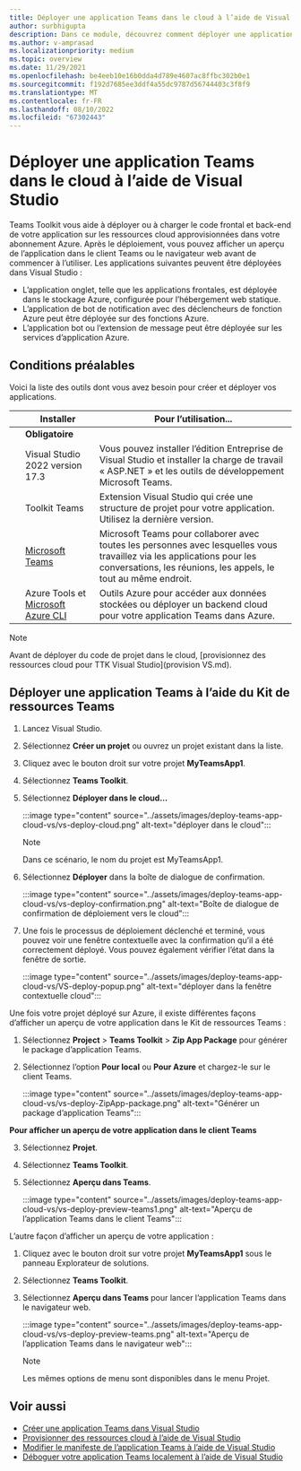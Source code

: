 ```yaml
---
title: Déployer une application Teams dans le cloud à l’aide de Visual Studio
author: surbhigupta
description: Dans ce module, découvrez comment déployer une application dans le cloud, Azure ou SharePoint et déployer des applications Teams à l’aide du Kit de ressources Teams dans Visual Studio
ms.author: v-amprasad
ms.localizationpriority: medium
ms.topic: overview
ms.date: 11/29/2021
ms.openlocfilehash: be4eeb10e16b0dda4d789e4607ac8ffbc302b0e1
ms.sourcegitcommit: f192d7685ee3ddf4a55dc9787d56744403c3f8f9
ms.translationtype: MT
ms.contentlocale: fr-FR
ms.lasthandoff: 08/10/2022
ms.locfileid: "67302443"
---
```

# <a name="deploy-teams-app-to-the-cloud-using-visual-studio"></a>Déployer une application Teams dans le cloud à l’aide de Visual Studio

Teams Toolkit vous aide à déployer ou à charger le code frontal et back-end de votre application sur les ressources cloud approvisionnées dans votre abonnement Azure. Après le déploiement, vous pouvez afficher un aperçu de l’application dans le client Teams ou le navigateur web avant de commencer à l’utiliser. Les applications suivantes peuvent être déployées dans Visual Studio :

* L’application onglet, telle que les applications frontales, est déployée dans le stockage Azure, configurée pour l’hébergement web statique.
* L’application de bot de notification avec des déclencheurs de fonction Azure peut être déployée sur des fonctions Azure.
* L’application bot ou l’extension de message peut être déployée sur les services d’application Azure.

## <a name="prerequisite"></a>Conditions préalables

Voici la liste des outils dont vous avez besoin pour créer et déployer vos applications.

| &nbsp; | Installer | Pour l’utilisation... |
| --- | --- | --- |
| &nbsp; | **Obligatoire** | &nbsp; |
| &nbsp; | Visual Studio 2022 version 17.3 | Vous pouvez installer l’édition Entreprise de Visual Studio et installer la charge de travail « ASP.NET » et les outils de développement Microsoft Teams. |
| &nbsp; | Toolkit Teams | Extension Visual Studio qui crée une structure de projet pour votre application. Utilisez la dernière version. |
| &nbsp; | [Microsoft Teams](https://www.microsoft.com/microsoft-teams/download-app) | Microsoft Teams pour collaborer avec toutes les personnes avec lesquelles vous travaillez via les applications pour les conversations, les réunions, les appels, le tout au même endroit. |
| &nbsp; | Azure Tools et [Microsoft Azure CLI](/cli/azure/install-azure-cli) | Outils Azure pour accéder aux données stockées ou déployer un backend cloud pour votre application Teams dans Azure. |

  > [!NOTE]
  > Avant de déployer du code de projet dans le cloud, [provisionnez des ressources cloud pour TTK Visual Studio](provision VS.md).

## <a name="deploy-teams-app-using-teams-toolkit"></a>Déployer une application Teams à l’aide du Kit de ressources Teams

1. Lancez Visual Studio.
1. Sélectionnez **Créer un projet** ou ouvrez un projet existant dans la liste.
1. Cliquez avec le bouton droit sur votre projet **MyTeamsApp1**.
1. Sélectionnez **Teams Toolkit**.
1. Sélectionnez **Déployer dans le cloud...**

   :::image type="content" source="../assets/images/deploy-teams-app-cloud-vs/vs-deploy-cloud.png" alt-text="déployer dans le cloud":::

   > [!NOTE]
   > Dans ce scénario, le nom du projet est MyTeamsApp1.

1. Sélectionnez **Déployer** dans la boîte de dialogue de confirmation.

   :::image type="content" source="../assets/images/deploy-teams-app-cloud-vs/vs-deploy-confirmation.png" alt-text="Boîte de dialogue de confirmation de déploiement vers le cloud":::

1. Une fois le processus de déploiement déclenché et terminé, vous pouvez voir une fenêtre contextuelle avec la confirmation qu’il a été correctement déployé. Vous pouvez également vérifier l’état dans la fenêtre de sortie.

   :::image type="content" source="../assets/images/deploy-teams-app-cloud-vs/VS-deploy-popup.png" alt-text="déployer dans la fenêtre contextuelle cloud":::

Une fois votre projet déployé sur Azure, il existe différentes façons d’afficher un aperçu de votre application dans le Kit de ressources Teams :

1. Sélectionnez **Project** > **Teams Toolkit** > **Zip App Package** pour générer le package d’application Teams.
1. Sélectionnez l’option **Pour local** ou **Pour Azure** et chargez-le sur le client Teams.

   :::image type="content" source="../assets/images/deploy-teams-app-cloud-vs/vs-deploy-ZipApp-package.png" alt-text="Générer un package d’application Teams":::

  **Pour afficher un aperçu de votre application dans le client Teams**

3. Sélectionnez **Projet**.
4. Sélectionnez **Teams Toolkit**.
5. Sélectionnez **Aperçu dans Teams**.

   :::image type="content" source="../assets/images/deploy-teams-app-cloud-vs/vs-deploy-preview-teams1.png" alt-text="Aperçu de l’application Teams dans le client Teams":::

L’autre façon d’afficher un aperçu de votre application :

1. Cliquez avec le bouton droit sur votre projet **MyTeamsApp1** sous le panneau Explorateur de solutions.
1. Sélectionnez **Teams Toolkit**.
1. Sélectionnez **Aperçu dans Teams** pour lancer l’application Teams dans le navigateur web.

   :::image type="content" source="../assets/images/deploy-teams-app-cloud-vs/vs-deploy-preview-teams.png" alt-text="Aperçu de l’application Teams dans le navigateur web":::

   > [!NOTE]
   > Les mêmes options de menu sont disponibles dans le menu Projet.

## <a name="see-also"></a>Voir aussi

* [Créer une application Teams dans Visual Studio](create-new-teams-app-for-Visual-Studio.md)
* [Provisionner des ressources cloud à l’aide de Visual Studio](provision-cloud-resources.md)
* [Modifier le manifeste de l’application Teams à l’aide de Visual Studio](VS-TeamsFx-preview-and-customize-app-manifest.md)
* [Déboguer votre application Teams localement à l’aide de Visual Studio](debug-teams-app-visual-studio.md)
